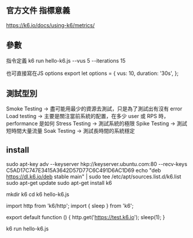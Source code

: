 ## 官方文件 指標意義
https://k6.io/docs/using-k6/metrics/

## 參數
指令定義
k6 run hello-k6.js --vus 5 --iterations 15

也可直接寫在JS options
export let options = {
  vus: 10,
  duration: '30s',
};

## 測試型別
Smoke Testing   -> 盡可能用最少的資源去測試，只是為了測試出有沒有 error
Load testing    -> 主要是關注當前系統的配置，在多少 user 或 RPS 時，performance 是如何
Stress Testing  -> 測試系統的極限
Spike Testing   -> 測試 短時間大量流量
Soak Testing    -> 測試長時間的系統穩定

## install
sudo apt-key adv --keyserver hkp://keyserver.ubuntu.com:80 --recv-keys C5AD17C747E3415A3642D57D77C6C491D6AC1D69
echo "deb https://dl.k6.io/deb stable main" | sudo tee /etc/apt/sources.list.d/k6.list
sudo apt-get update
sudo apt-get install k6

mkdir k6
cd k6
hello-k6.js

import http from 'k6/http';
import { sleep } from 'k6';

export default function () {
  http.get('https://test.k6.io');
  sleep(1);
}

k6 run hello-k6.js


